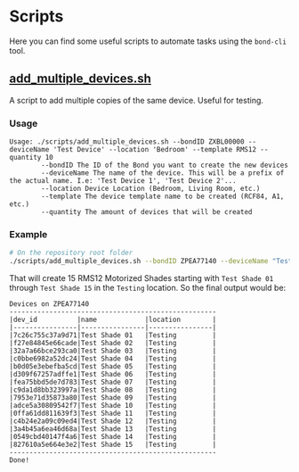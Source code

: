# Scripts

Here you can find some useful scripts to automate tasks using the `bond-cli` tool.

## [add_multiple_devices.sh](add_multiple_devices.sh)
A script to add multiple copies of the same device. Useful for testing.

### Usage
```
Usage: ./scripts/add_multiple_devices.sh --bondID ZXBL00000 --deviceName 'Test Device' --location 'Bedroom' --template RMS12 --quantity 10
        --bondID The ID of the Bond you want to create the new devices
        --deviceName The name of the device. This will be a prefix of the actual name. I.e: 'Test Device 1', 'Test Device 2'...
        --location Device Location (Bedroom, Living Room, etc.)
        --template The device template name to be created (RCF84, A1, etc.)
        --quantity The amount of devices that will be created
```

### Example
```bash
# On the repository root folder
./scripts/add_multiple_devices.sh --bondID ZPEA77140 --deviceName "Test Shade" --location "Testing" --template RMS12 --quantity 15
```

That will create 15 RMS12 Motorized Shades starting with `Test Shade 01` through `Test Shade 15` in the `Testing` location.
So the final output would be:
```
Devices on ZPEA77140
----------------------------------------------------
|dev_id          |name            |location        |
|----------------|----------------|----------------|
|7c26c755c37a9d71|Test Shade 01   |Testing         |
|f27e84845e66cade|Test Shade 02   |Testing         |
|32a7a66bce293ca0|Test Shade 03   |Testing         |
|c0bbe6982a52dc24|Test Shade 04   |Testing         |
|b0d05e3ebefba5cd|Test Shade 05   |Testing         |
|d309f67257adffe1|Test Shade 06   |Testing         |
|fea75bbd5de7d783|Test Shade 07   |Testing         |
|c9da1d8bb323997a|Test Shade 08   |Testing         |
|7953e71d35873a80|Test Shade 09   |Testing         |
|adce5a30809542f7|Test Shade 10   |Testing         |
|0ffa61dd811639f3|Test Shade 11   |Testing         |
|c4b24e2a09c09ed4|Test Shade 12   |Testing         |
|3a4b45a6ea46d68a|Test Shade 13   |Testing         |
|0549cbd40147f4a6|Test Shade 14   |Testing         |
|827610a5e664e3e2|Test Shade 15   |Testing         |
----------------------------------------------------
Done!
```